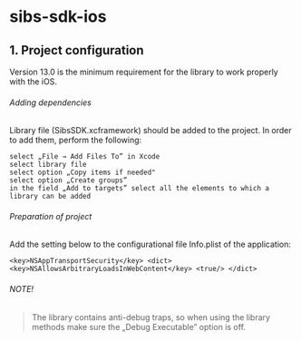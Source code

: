 # sibs-sdk-ios

## 1. Project configuration

Version 13.0 is the minimum requirement for the library to work properly with the iOS.

###### Adding dependencies

Library file (SibsSDK.xcframework) should be added to the project. In order to add them, perform the following:

    select „File → Add Files To” in Xcode
    select library file
    select option „Copy items if needed"
    select option „Create groups”
    in the field „Add to targets” select all the elements to which a library can be added

###### Preparation of project

Add the setting below to the configurational file Info.plist of the application:

`<key>NSAppTransportSecurity</key>
<dict>
 	<key>NSAllowsArbitraryLoadsInWebContent</key>
 	<true/>
</dict>`

###### NOTE!

> The library contains anti-debug traps, so when using the library methods make sure the „Debug Executable” option is off.
